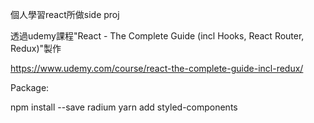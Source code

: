 個人學習react所做side proj

透過udemy課程"React - The Complete Guide (incl Hooks, React Router, Redux)"製作

https://www.udemy.com/course/react-the-complete-guide-incl-redux/



Package:

npm install --save radium
yarn add styled-components
